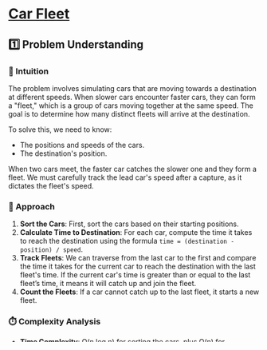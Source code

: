 # **[Car Fleet](https://leetcode.com/problems/car-fleet/description/)**  

## **1️⃣ Problem Understanding**  
### **📌 Intuition**  
The problem involves simulating cars that are moving towards a destination at different speeds. When slower cars encounter faster cars, they can form a "fleet," which is a group of cars moving together at the same speed. The goal is to determine how many distinct fleets will arrive at the destination.

To solve this, we need to know:
- The positions and speeds of the cars.
- The destination's position.

When two cars meet, the faster car catches the slower one and they form a fleet. We must carefully track the lead car's speed after a capture, as it dictates the fleet's speed.

### **🚀 Approach**  
1. **Sort the Cars**: First, sort the cars based on their starting positions.
2. **Calculate Time to Destination**: For each car, compute the time it takes to reach the destination using the formula `time = (destination - position) / speed`.
3. **Track Fleets**: We can traverse from the last car to the first and compare the time it takes for the current car to reach the destination with the last fleet's time. If the current car's time is greater than or equal to the last fleet’s time, it means it will catch up and join the fleet.
4. **Count the Fleets**: If a car cannot catch up to the last fleet, it starts a new fleet.

### **⏱️ Complexity Analysis**  
- **Time Complexity**: O(n log n) for sorting the cars, plus O(n) for traversing them. Overall: O(n log n).
- **Space Complexity**: O(1) since we are using a constant amount of extra space.

---  

## **2️⃣ LeetCode Submission**  
```cpp
class CarFleet {
public:
    int carFleet(int target, vector<int>& position, vector<int>& speed) {
        int n = position.size();
        vector<pair<int, double>> cars(n);
        
        for (int i = 0; i < n; i++) {
            cars[i] = {position[i], static_cast<double>(target - position[i]) / speed[i]};
        }

        sort(cars.begin(), cars.end(), greater<pair<int, double>>());

        int fleets = 0;
        double max_time = 0;

        for (const auto& car : cars) {
            if (car.second > max_time) {
                fleets++;
                max_time = car.second;
            }
        }
        
        return fleets;
    }
};
```  

---  

## **3️⃣ Running Locally**  
### **✅ Steps**  
1. **Create a file**: `car_fleet.cpp`  
2. **Wrap the `CarFleet` class** inside `main()`  
3. **Include necessary headers**  
4. **Handle input/output for local execution**  
5. **Compile and run the program**  

---  

## **📝 Full Working Code (Local Execution)**  
```cpp
#include <iostream>
#include <vector>
#include <algorithm>

using namespace std;

class CarFleet {
public:
    int carFleet(int target, vector<int>& position, vector<int>& speed) {
        int n = position.size();
        vector<pair<int, double>> cars(n);
        
        for (int i = 0; i < n; i++) {
            cars[i] = {position[i], static_cast<double>(target - position[i]) / speed[i]};
        }

        sort(cars.begin(), cars.end(), greater<pair<int, double>>());

        int fleets = 0;
        double max_time = 0;

        for (const auto& car : cars) {
            if (car.second > max_time) {
                fleets++;
                max_time = car.second;
            }
        }
        
        return fleets;
    }
};

int main() {
    CarFleet solution;
    int target = 12;
    vector<int> position = {10, 8, 0, 5, 3};
    vector<int> speed = {2, 4, 1, 1, 3};

    cout << "Number of car fleets: " << solution.carFleet(target, position, speed) << endl;

    return 0;
}
```  

---  

## **🔧 Compilation & Execution**  
#### **1️⃣ Compile**  
```bash
g++ -std=c++17 car_fleet.cpp -o car_fleet
```  

#### **2️⃣ Run**  
```bash
./car_fleet
```  

---  

## **🎯 Example Run**  
### **Input**  
```
target = 12
position = [10, 8, 0, 5, 3]
speed = [2, 4, 1, 1, 3]
```  
### **Output**  
```
Number of car fleets: 3
```  

---  

## **📌 Summary**  
✅ **Encapsulates LeetCode solution inside `main()`**  
✅ **Handles input/output for local testing**  
✅ **Compiles with `g++ -std=c++17`**  
✅ **Provides structured and formatted execution steps**  

🚀 **Now you can seamlessly test LeetCode C++ solutions locally!** 🚀// update on 2019-10-05
// update on 2019-10-04
// update on 2019-10-06
